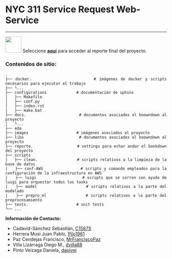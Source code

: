 # NYC 311 Service Request Web-Service
***

<div align="justify">

<image width="50" height="50" src="./images/select_sign.png"> Seleccione **[aquí](https://dapivei.github.io/prueba/)** para acceder al reporte final del proyecto.



### Contenidos de sitio:


    .
    ├── docker.                    # imágenes de docker y scripts necesarios para ejecutar el trabajo
    ├── └...
    ├── configurations             # documentación de sphinx 
    │   ├── Makefile        
    │   ├── conf.py        
    │   ├── index.rst
    |   ├── make.bat
    ├── docs.                      # documentos asociados el boowndown al proyecto
    |   └...
    ├── eda
    ├── images                     # imágenes asociados al proyecto
    ├── libs                       # documentos asociados el boowndown al proyecto
    ├── reporte.                   # settings para echar andar el bookdown del proyecto
    ├── scripts
    |   ├── clean.                 # scripts relativos a la limpieza de la base de datos
    |   ├── conf-AWS               # scripts y comando empleados para la configuración de la infraestructura en AWS
    |   ├── luigi                  # scripts que se corren con ayuda de luigi para orquestar todos los tasks
    |   ├── model                  # scripts relativos a la parte del modelado
    |   ├── prepro_ml              # scripts relativos a la parte del preprocesamiento
    ├── tests.                     # unit tests
    └── ...


**Información de Contacto:**

- Cadavid-Sánchez Sebastián, [C1587S](https://github.com/C1587S)
- Herrera Musi Juan Pablo, [Pilo1961](https://github.com/Pilo1961)
- Paz Cendejas Francisco, [MrFranciscoPaz](https://github.com/MrFranciscoPaz)
- Villa Lizárraga Diego M., [dvilla88](https://github.com/dvilla88)
- Pinto Veizaga Daniela, [dapivei](https://github.com/dapivei)


</div>
